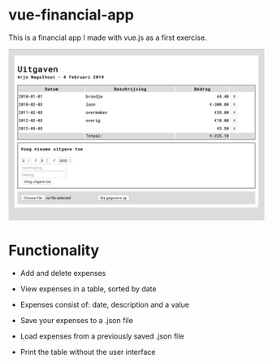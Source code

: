 # vue-financial-app
This is a financial app I made with vue.js as a first exercise. 

![](https://raw.githubusercontent.com/ArjoNagelhout/vue-financial-app/master/Screenshot%202019-02-05%20at%2010.02.02.png)

# Functionality
- Add and delete expenses
- View expenses in a table, sorted by date
- Expenses consist of: date, description and a value

- Save your expenses to a .json file
- Load expenses from a previously saved .json file
- Print the table without the user interface
